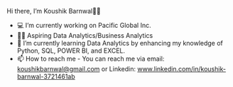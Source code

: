  Hi there, I’m Koushik Barnwal👋🏾
 
- 💻 I’m currently working on Pacific Global Inc.
- 👨‍💻 Aspiring Data Analytics/Business Analytics
- 🌱 I’m currently learning Data Analytics by enhancing my knowledge of Python, SQL, POWER BI, and EXCEL.
- 📫 How to reach me - You can reach me via email: koushikbarnwal@gmail.com or Linkedin: www.linkedin.com/in/koushik-barnwal-3721461ab


<!---
KoushikBarnwal/KoushikBarnwal is a ✨ special ✨ repository because its `README.md` (this file) appears on your GitHub profile.
You can click the Preview link to take a look at your changes.
--->
